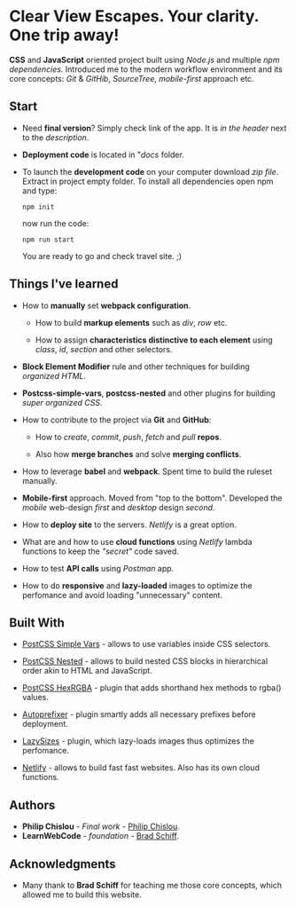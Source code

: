 # Clear View Escapes. Your clarity. One trip away!

**CSS** and **JavaScript** oriented project built using *Node.js* and multiple *npm dependencies*. Introduced me to the modern workflow environment and its core concepts: *Git* & *GitHib*, *SourceTree*, *mobile-first* approach etc.


## Start

* Need **final version**? Simply check link of the app. It is *in the header* next to the *description*. 

* **Deployment code** is located in "*docs* folder. 

* To launch the **development code** on your computer download *zip file*. Extract in project empty folder. To install all dependencies open npm and type:

  ```
  npm init
  ```
  now run the code:
  
  ```
  npm run start
  ```
  You are ready to go and check travel site. ;)


## Things I've learned 

* How to **manually** set **webpack configuration**. 

  * How to build **markup elements** such as *div*, *row* etc. 
  
  * How to assign **characteristics distinctive to each element** using *class*, *id*, *section* and other selectors. 

* **Block Element Modifier** rule and other techniques for building *organized HTML*.  

* **Postcss-simple-vars**, **postcss-nested** and other plugins for building *super organized CSS*.

* How to contribute to the project via **Git** and **GitHub**: 

   * How to *create*, *commit*, *push*, *fetch* and *pull* **repos**. 
   
   * Also how **merge branches** and solve **merging conflicts**.

* How to leverage **babel** and **webpack**. Spent time to build the ruleset manually.

* **Mobile-first** approach. Moved from "top to the bottom". Developed the *mobile* web-design *first* and *desktop* design *second*.

* How to **deploy site** to the servers. *Netlify* is a great option.

* What are and how to use **cloud functions** using *Netlify* lambda functions to keep the *"secret"* code saved.

* How to test **API calls** using *Postman* app.

* How to do **responsive** and **lazy-loaded** images to optimize the perfomance and avoid loading "unnecessary" content.

 
 ## Built With

* [PostCSS Simple Vars](https://github.com/postcss/postcss-simple-vars) - allows to use variables inside CSS selectors.

* [PostCSS Nested](https://github.com/postcss/postcss-nested) - allows to build nested CSS blocks in hierarchical order akin to HTML and JavaScript.

* [PostCSS HexRGBA](https://www.npmjs.com/package/postcss-hexrgba) - plugin that adds shorthand hex methods to rgba() values. 

* [Autoprefixer](https://autoprefixer.github.io/) - plugin smartly adds all necessary prefixes before deployment.

* [LazySizes](https://afarkas.github.io/lazysizes/index.html) - plugin, which lazy-loads images thus optimizes the perfomance.

* [Netlify](https://www.netlify.com/) - allows to build fast fast websites. Also has its own cloud functions. 





## Authors

* **Philip Chislou** - *Final work* - [Philip Chislou](https://github.com/h1l1ch).
* **LearnWebCode** - *foundation* - [Brad Schiff](https://github.com/LearnWebCode).


## Acknowledgments

* Many thank to **Brad Schiff** for teaching me those core concepts, which allowed me to build this website.  

